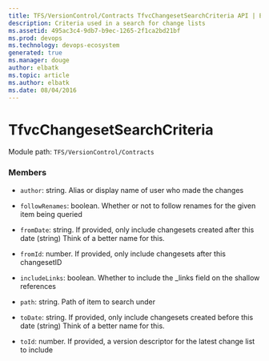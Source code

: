```yaml
---
title: TFS/VersionControl/Contracts TfvcChangesetSearchCriteria API | Extensions for Azure DevOps Services
description: Criteria used in a search for change lists
ms.assetid: 495ac3c4-9db7-b9ec-1265-2f1ca2bd21bf
ms.prod: devops
ms.technology: devops-ecosystem
generated: true
ms.manager: douge
author: elbatk
ms.topic: article
ms.author: elbatk
ms.date: 08/04/2016
---
```


# TfvcChangesetSearchCriteria

Module path: `TFS/VersionControl/Contracts`


### Members

* `author`: string. Alias or display name of user who made the changes

* `followRenames`: boolean. Whether or not to follow renames for the given item being queried

* `fromDate`: string. If provided, only include changesets created after this date (string) Think of a better name for this.

* `fromId`: number. If provided, only include changesets after this changesetID

* `includeLinks`: boolean. Whether to include the _links field on the shallow references

* `path`: string. Path of item to search under

* `toDate`: string. If provided, only include changesets created before this date (string) Think of a better name for this.

* `toId`: number. If provided, a version descriptor for the latest change list to include

